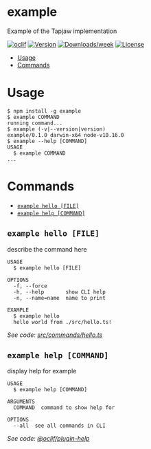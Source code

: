 example
=======

Example of the Tapjaw implementation

[![oclif](https://img.shields.io/badge/cli-oclif-brightgreen.svg)](https://oclif.io)
[![Version](https://img.shields.io/npm/v/example.svg)](https://npmjs.org/package/example)
[![Downloads/week](https://img.shields.io/npm/dw/example.svg)](https://npmjs.org/package/example)
[![License](https://img.shields.io/npm/l/example.svg)](https://github.com/digidip/example/blob/master/package.json)

<!-- toc -->
* [Usage](#usage)
* [Commands](#commands)
<!-- tocstop -->
# Usage
<!-- usage -->
```sh-session
$ npm install -g example
$ example COMMAND
running command...
$ example (-v|--version|version)
example/0.1.0 darwin-x64 node-v10.16.0
$ example --help [COMMAND]
USAGE
  $ example COMMAND
...
```
<!-- usagestop -->
# Commands
<!-- commands -->
* [`example hello [FILE]`](#example-hello-file)
* [`example help [COMMAND]`](#example-help-command)

## `example hello [FILE]`

describe the command here

```
USAGE
  $ example hello [FILE]

OPTIONS
  -f, --force
  -h, --help       show CLI help
  -n, --name=name  name to print

EXAMPLE
  $ example hello
  hello world from ./src/hello.ts!
```

_See code: [src/commands/hello.ts](https://github.com/digidip/example/blob/v0.1.0/src/commands/hello.ts)_

## `example help [COMMAND]`

display help for example

```
USAGE
  $ example help [COMMAND]

ARGUMENTS
  COMMAND  command to show help for

OPTIONS
  --all  see all commands in CLI
```

_See code: [@oclif/plugin-help](https://github.com/oclif/plugin-help/blob/v2.2.1/src/commands/help.ts)_
<!-- commandsstop -->
